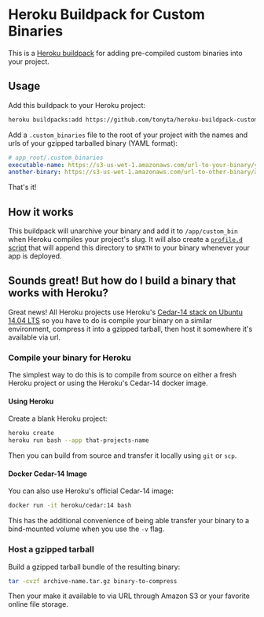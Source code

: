 # Heroku Buildpack for Custom Binaries

This is a [Heroku buildpack](http://devcenter.heroku.com/articles/buildpacks)
for adding pre-compiled custom binaries into your project.

## Usage

Add this buildpack to your Heroku project:

``` bash
heroku buildpacks:add https://github.com/tonyta/heroku-buildpack-custom-binaries#v1.0.0
```

Add a `.custom_binaries` file to the root of your project with the names and
urls of your gzipped tarballed binary (YAML format):

``` yaml
# app_root/.custom_binaries
executable-name: https://s3-us-wet-1.amazonaws.com/url-to-your-binary/your-archive.tar.gz
another-binary: https://s3-us-wet-1.amazonaws.com/url-to-other-binary/archive.tar.gz
```

That's it!

## How it works

This buildpack will unarchive your binary and add it to `/app/custom_bin` when
Heroku compiles your project's slug. It will also create a
[`profile.d` script](https://devcenter.heroku.com/articles/buildpack-api#profile-d-scripts)
that will append this directory to `$PATH` to your binary whenever your app is
deployed.

## Sounds great! But how do I build a binary that works with Heroku?

Great news! All Heroku projects use Heroku's
[Cedar-14 stack on Ubuntu 14.04 LTS](https://devcenter.heroku.com/articles/cedar-ubuntu-packages)
so you have to do is compile your binary on a similar environment, compress it
into a gzipped tarball, then host it somewhere it's available via url.

### Compile your binary for Heroku

The simplest way to do this is to compile from source on either a fresh Heroku
project or using the Heroku's Cedar-14 docker image.

#### Using Heroku

Create a blank Heroku project:

``` bash
heroku create
heroku run bash --app that-projects-name
```

Then you can build from source and transfer it locally using `git` or `scp`.

#### Docker Cedar-14 Image

You can also use Heroku's official Cedar-14 image:

``` bash
docker run -it heroku/cedar:14 bash
```

This has the additional convenience of being able transfer your binary to a
bind-mounted volume when you use the `-v` flag.

### Host a gzipped tarball

Build a gzipped tarball bundle of the resulting binary:

``` bash
tar -cvzf archive-name.tar.gz binary-to-compress
```

Then your make it available to via URL through Amazon S3 or your favorite online
file storage.
